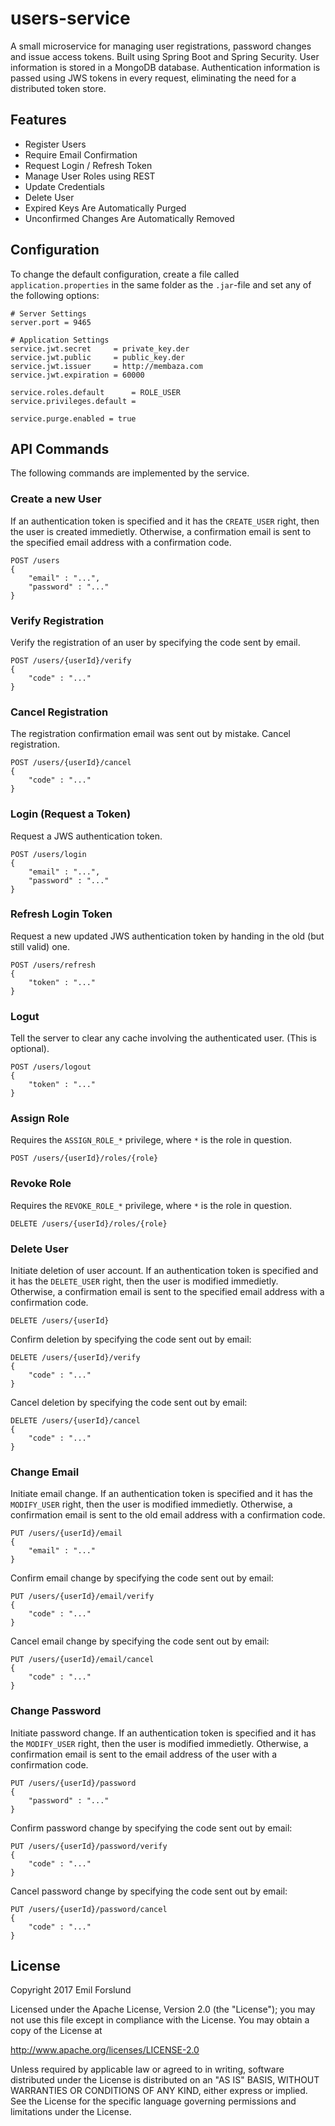 # users-service
A small microservice for managing user registrations, password changes and issue access tokens. Built using Spring Boot and Spring Security. User information is stored in a MongoDB database. Authentication information is passed using JWS tokens in every request, eliminating the need for a distributed token store.

## Features
* Register Users
* Require Email Confirmation
* Request Login / Refresh Token
* Manage User Roles using REST
* Update Credentials
* Delete User
* Expired Keys Are Automatically Purged
* Unconfirmed Changes Are Automatically Removed

## Configuration
To change the default configuration, create a file called `application.properties` in the same folder as the `.jar`-file and set any of the following options:
```properties
# Server Settings
server.port = 9465

# Application Settings
service.jwt.secret     = private_key.der
service.jwt.public     = public_key.der
service.jwt.issuer     = http://membaza.com
service.jwt.expiration = 60000

service.roles.default      = ROLE_USER
service.privileges.default =

service.purge.enabled = true
```

## API Commands
The following commands are implemented by the service.

### Create a new User
If an authentication token is specified and it has the `CREATE_USER` right, then the user is created immedietly. Otherwise, a confirmation email is sent to the specified email address with a confirmation code.

```
POST /users
{
    "email" : "...",
    "password" : "..."
}
```

### Verify Registration
Verify the registration of an user by specifying the code sent by email.

```
POST /users/{userId}/verify
{
    "code" : "..."
}
```

### Cancel Registration
The registration confirmation email was sent out by mistake. Cancel registration.

```
POST /users/{userId}/cancel
{
    "code" : "..."
}
```

### Login (Request a Token)
Request a JWS authentication token.

```
POST /users/login 
{
    "email" : "...",
    "password" : "..."
}
```

### Refresh Login Token
Request a new updated JWS authentication token by handing in the old (but still valid) one.

```
POST /users/refresh
{
    "token" : "..."
}
```

### Logut
Tell the server to clear any cache involving the authenticated user. (This is optional).

```
POST /users/logout
{
    "token" : "..."
}
```

### Assign Role
Requires the `ASSIGN_ROLE_*` privilege, where `*` is the role in question. 

```
POST /users/{userId}/roles/{role}
```

### Revoke Role
Requires the `REVOKE_ROLE_*` privilege, where `*` is the role in question. 

```
DELETE /users/{userId}/roles/{role}
```

### Delete User
Initiate deletion of user account. If an authentication token is specified and it has the `DELETE_USER` right, then the user is modified immedietly. Otherwise, a confirmation email is sent to the specified email address with a confirmation code.

```
DELETE /users/{userId}
```

Confirm deletion by specifying the code sent out by email:
```
DELETE /users/{userId}/verify
{
    "code" : "..."
}
```

Cancel deletion by specifying the code sent out by email:
```
DELETE /users/{userId}/cancel
{
    "code" : "..."
}
```

### Change Email
Initiate email change. If an authentication token is specified and it has the `MODIFY_USER` right, then the user is modified immedietly. Otherwise, a confirmation email is sent to the old email address with a confirmation code.

```
PUT /users/{userId}/email
{
    "email" : "..."
}
```

Confirm email change by specifying the code sent out by email:
```
PUT /users/{userId}/email/verify
{
    "code" : "..."
}
```

Cancel email change by specifying the code sent out by email:
```
PUT /users/{userId}/email/cancel
{
    "code" : "..."
}
```

### Change Password
Initiate password change. If an authentication token is specified and it has the `MODIFY_USER` right, then the user is modified immedietly. Otherwise, a confirmation email is sent to the email address of the user with a confirmation code.

```
PUT /users/{userId}/password
{
    "password" : "..."
}
```

Confirm password change by specifying the code sent out by email:
```
PUT /users/{userId}/password/verify
{
    "code" : "..."
}
```

Cancel password change by specifying the code sent out by email:
```
PUT /users/{userId}/password/cancel
{
    "code" : "..."
}
```

## License
Copyright 2017 Emil Forslund

Licensed under the Apache License, Version 2.0 (the "License");
you may not use this file except in compliance with the License.
You may obtain a copy of the License at

   http://www.apache.org/licenses/LICENSE-2.0

Unless required by applicable law or agreed to in writing, software
distributed under the License is distributed on an "AS IS" BASIS,
WITHOUT WARRANTIES OR CONDITIONS OF ANY KIND, either express or implied.
See the License for the specific language governing permissions and
limitations under the License.
